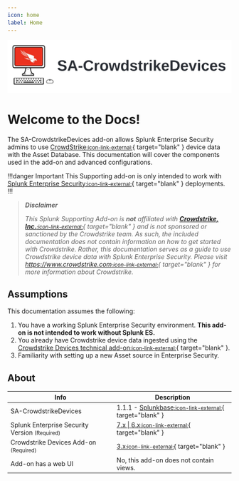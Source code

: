```yaml
---
icon: home
label: Home
---
```


![](/static/sa-crowdstrike-hero.webp)

# Welcome to the Docs!

The SA-CrowdstrikeDevices add-on allows Splunk Enterprise Security admins to use [CrowdStrike<small>:icon-link-external:</small>][crowdstrike]{ target="blank" } device data with the Asset Database. This documentation will cover the components used in the add-on and advanced configurations. 

!!!danger Important
This Supporting add-on is only intended to work with [Splunk Enterprise Security<small>:icon-link-external:</small>](https://splunkbase.splunk.com/app/263){ target="blank" } deployments.
!!!

> __*Disclaimer*__
> 
> *This Splunk Supporting Add-on is __not__ affiliated with [__Crowdstrike, Inc.__<small>:icon-link-external:</small>][crowdstrike]{ target="blank" } and is not sponsored or sanctioned by the Crowdstrike team. As such, the included documentation does not contain information on how to get started with Crowdstrike. Rather, this documentation serves as a guide to use Crowdstrike device data with Splunk Enterprise Security. Please visit [https://www.crowdstrike.com<small>:icon-link-external:</small>][crowdstrike]{ target="blank" } for more information about Crowdstrike.*

## Assumptions

This documentation assumes the following:

1. You have a working Splunk Enterprise Security environment. __This add-on is not intended to work without Splunk ES.__
2. You already have Crowdstrike device data ingested using the [Crowdstrike Devices technical add-on<small>:icon-link-external:</small>](https://splunkbase.splunk.com/app/5570){ target="blank" }.
3. Familiarity with setting up a new Asset source in Enterprise Security.

## About

Info | Description
------|----------
SA-CrowdstrikeDevices | 1.1.1 - [Splunkbase<small>:icon-link-external:</small>](https://splunkbase.splunk.com/app/6573){ target="blank" } 
Splunk Enterprise Security Version <small>(Required)</small> | [7.x \| 6.x<small>:icon-link-external:</small>](https://splunkbase.splunk.com/app/263){ target="blank" }
Crowdstrike Devices Add-on <small>(Required)</small> | [3.x<small>:icon-link-external:</small>](https://splunkbase.splunk.com/app/5570){ target="blank" }
Add-on has a web UI | No, this add-on does not contain views.

[crowdstrike]: https://www.crowdstrike.com
